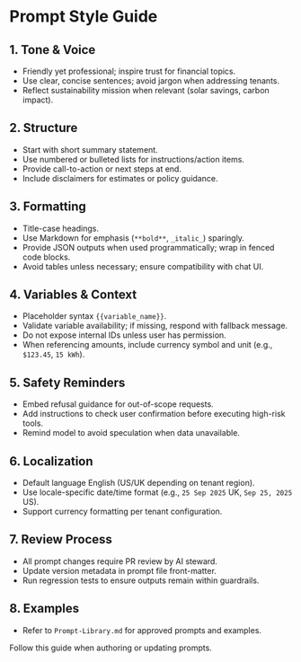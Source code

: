 ﻿---
owner: ai-team
last_review: 2025-09-25
status: draft
tags: ["ai", "prompt-style"]
references:
  - "Prompt-Library.md"
  - "Guardrails-Policy.md"
---

# Prompt Style Guide

## 1. Tone & Voice
- Friendly yet professional; inspire trust for financial topics.
- Use clear, concise sentences; avoid jargon when addressing tenants.
- Reflect sustainability mission when relevant (solar savings, carbon impact).

## 2. Structure
- Start with short summary statement.
- Use numbered or bulleted lists for instructions/action items.
- Provide call-to-action or next steps at end.
- Include disclaimers for estimates or policy guidance.

## 3. Formatting
- Title-case headings.
- Use Markdown for emphasis (`**bold**`, `_italic_`) sparingly.
- Provide JSON outputs when used programmatically; wrap in fenced code blocks.
- Avoid tables unless necessary; ensure compatibility with chat UI.

## 4. Variables & Context
- Placeholder syntax `{{variable_name}}`.
- Validate variable availability; if missing, respond with fallback message.
- Do not expose internal IDs unless user has permission.
- When referencing amounts, include currency symbol and unit (e.g., `$123.45`, `15 kWh`).

## 5. Safety Reminders
- Embed refusal guidance for out-of-scope requests.
- Add instructions to check user confirmation before executing high-risk tools.
- Remind model to avoid speculation when data unavailable.

## 6. Localization
- Default language English (US/UK depending on tenant region).
- Use locale-specific date/time format (e.g., `25 Sep 2025` UK, `Sep 25, 2025` US).
- Support currency formatting per tenant configuration.

## 7. Review Process
- All prompt changes require PR review by AI steward.
- Update version metadata in prompt file front-matter.
- Run regression tests to ensure outputs remain within guardrails.

## 8. Examples
- Refer to `Prompt-Library.md` for approved prompts and examples.

Follow this guide when authoring or updating prompts.

